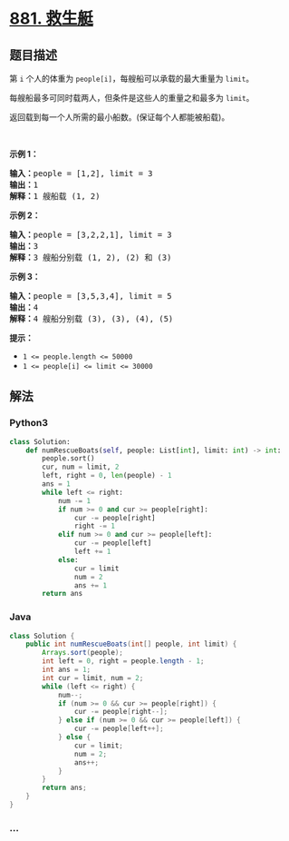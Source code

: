 # [881. 救生艇](https://leetcode-cn.com/problems/boats-to-save-people)



## 题目描述

<!-- 这里写题目描述 -->

<p>第&nbsp;<code>i</code>&nbsp;个人的体重为&nbsp;<code>people[i]</code>，每艘船可以承载的最大重量为&nbsp;<code>limit</code>。</p>

<p>每艘船最多可同时载两人，但条件是这些人的重量之和最多为&nbsp;<code>limit</code>。</p>

<p>返回载到每一个人所需的最小船数。(保证每个人都能被船载)。</p>

<p>&nbsp;</p>

<p><strong>示例 1：</strong></p>

<pre><strong>输入：</strong>people = [1,2], limit = 3
<strong>输出：</strong>1
<strong>解释：</strong>1 艘船载 (1, 2)
</pre>

<p><strong>示例 2：</strong></p>

<pre><strong>输入：</strong>people = [3,2,2,1], limit = 3
<strong>输出：</strong>3
<strong>解释：</strong>3 艘船分别载 (1, 2), (2) 和 (3)
</pre>

<p><strong>示例 3：</strong></p>

<pre><strong>输入：</strong>people = [3,5,3,4], limit = 5
<strong>输出：</strong>4
<strong>解释：</strong>4 艘船分别载 (3), (3), (4), (5)</pre>

<p><strong>提示：</strong></p>

<ul>
	<li><code>1 &lt;=&nbsp;people.length &lt;= 50000</code></li>
	<li><code>1 &lt;= people[i] &lt;=&nbsp;limit &lt;= 30000</code></li>
</ul>


## 解法

<!-- 这里可写通用的实现逻辑 -->

<!-- tabs:start -->

### **Python3**

<!-- 这里可写当前语言的特殊实现逻辑 -->

```python
class Solution:
    def numRescueBoats(self, people: List[int], limit: int) -> int:
        people.sort()
        cur, num = limit, 2
        left, right = 0, len(people) - 1
        ans = 1
        while left <= right:
            num -= 1
            if num >= 0 and cur >= people[right]:
                cur -= people[right]
                right -= 1
            elif num >= 0 and cur >= people[left]:
                cur -= people[left]
                left += 1
            else:
                cur = limit
                num = 2
                ans += 1
        return ans
```

### **Java**

<!-- 这里可写当前语言的特殊实现逻辑 -->

```java
class Solution {
    public int numRescueBoats(int[] people, int limit) {
        Arrays.sort(people);
        int left = 0, right = people.length - 1;
        int ans = 1;
        int cur = limit, num = 2;
        while (left <= right) {
            num--;
            if (num >= 0 && cur >= people[right]) {
                cur -= people[right--];
            } else if (num >= 0 && cur >= people[left]) {
                cur -= people[left++];
            } else {
                cur = limit;
                num = 2;
                ans++;
            }
        }
        return ans;
    }
}
```

### **...**

```

```

<!-- tabs:end -->
